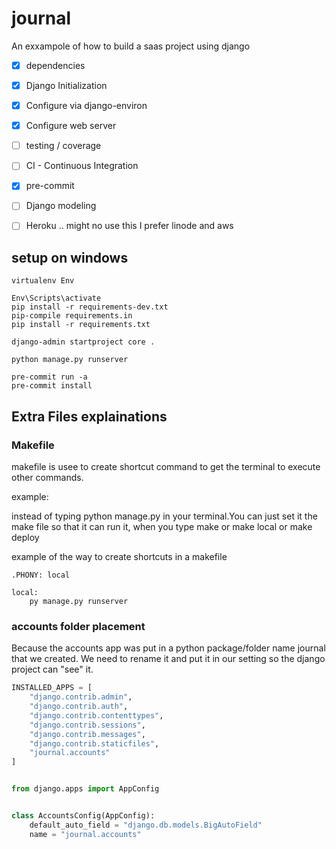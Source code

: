 # journal
An exxampole of how to build a saas project using django

* [x] dependencies
* [x] Django Initialization
* [x] Configure via django-environ
* [x] Configure web server
* [ ] testing / coverage
* [ ] CI - Continuous Integration 
* [x] pre-commit
* [ ] Django modeling
* [ ] Heroku  .. might no use this I prefer linode and aws


## setup on windows

```
virtualenv Env

Env\Scripts\activate
pip install -r requirements-dev.txt 
pip-compile requirements.in
pip install -r requirements.txt

django-admin startproject core .

python manage.py runserver

pre-commit run -a
pre-commit install
```

## Extra Files explainations

### Makefile

makefile is usee to create shortcut command to get the terminal to execute other commands.

example:

instead of typing python manage.py in your terminal.You can just set it the make file so that it can run it,
when you type make  or make local  or make deploy

example of the way to create shortcuts in a makefile
```
.PHONY: local

local:
	py manage.py runserver

```


### accounts folder placement

Because the accounts app was put in a python package/folder name journal that we created.
We need to rename it and put it in our setting so the django project can "see" it.

```core/settings.py
INSTALLED_APPS = [
    "django.contrib.admin",
    "django.contrib.auth",
    "django.contrib.contenttypes",
    "django.contrib.sessions",
    "django.contrib.messages",
    "django.contrib.staticfiles",
    "journal.accounts"
]


```


```journal/accounts/apps.py

from django.apps import AppConfig


class AccountsConfig(AppConfig):
    default_auto_field = "django.db.models.BigAutoField"
    name = "journal.accounts"
```




